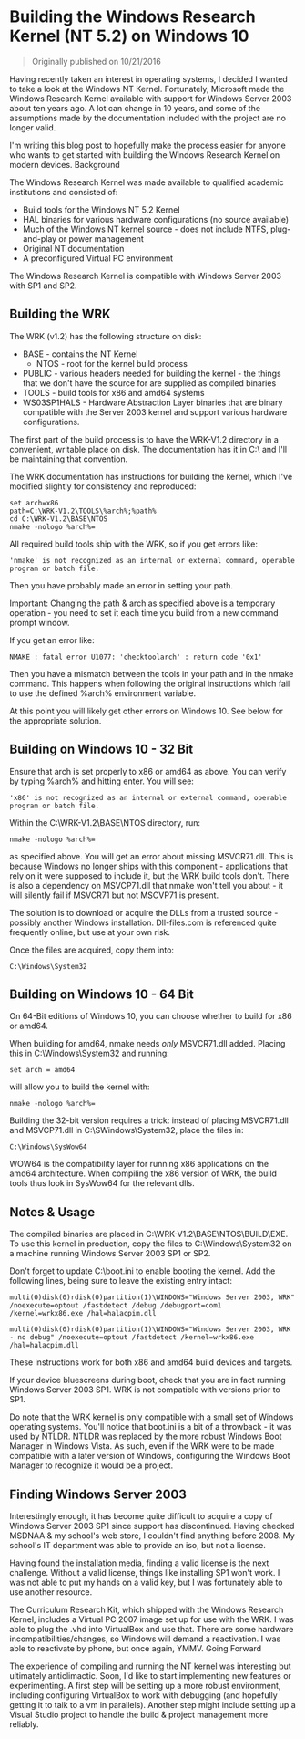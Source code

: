 # Building the Windows Research Kernel (NT 5.2) on Windows 10

> Originally published on 10/21/2016

Having recently taken an interest in operating systems, I decided I wanted to take a look at the Windows NT Kernel. Fortunately, Microsoft made the Windows Research Kernel available with support for Windows Server 2003 about ten years ago. A lot can change in 10 years, and some of the assumptions made by the documentation included with the project are no longer valid.

I'm writing this blog post to hopefully make the process easier for anyone who wants to get started with building the Windows Research Kernel on modern devices.
Background

The Windows Research Kernel was made available to qualified academic institutions and consisted of:

* Build tools for the Windows NT 5.2 Kernel
* HAL binaries for various hardware configurations (no source available)
* Much of the Windows NT kernel source - does not include NTFS, plug-and-play or power management
* Original NT documentation
* A preconfigured Virtual PC environment

The Windows Research Kernel is compatible with Windows Server 2003 with SP1 and SP2.

## Building the WRK

The WRK (v1.2) has the following structure on disk:

* BASE - contains the NT Kernel
   * NTOS - root for the kernel build process
* PUBLIC - various headers needed for building the kernel - the things that we don't have the source for are supplied as compiled binaries
* TOOLS - build tools for x86 and amd64 systems
* WS03SP1HALS - Hardware Abstraction Layer binaries that are binary compatible with the Server 2003 kernel and support various hardware configurations.

The first part of the build process is to have the WRK-V1.2 directory in a convenient, writable place on disk. The documentation has it in C:\ and I'll be maintaining that convention.

The WRK documentation has instructions for building the kernel, which I've modified slightly for consistency and reproduced:

```
set arch=x86
path=C:\WRK-V1.2\TOOLS\%arch%;%path%
cd C:\WRK-V1.2\BASE\NTOS
nmake -nologo %arch%=
```

All required build tools ship with the WRK, so if you get errors like:

```
'nmake' is not recognized as an internal or external command, operable program or batch file.
```

Then you have probably made an error in setting your path.

Important: Changing the path & arch as specified above is a temporary operation - you need to set it each time you build from a new command prompt window.

If you get an error like:

```
NMAKE : fatal error U1077: 'checktoolarch' : return code '0x1'
```

Then you have a mismatch between the tools in your path and in the nmake command. This happens when following the original instructions which fail to use the defined %arch% environment variable.

At this point you will likely get other errors on Windows 10. See below for the appropriate solution.

## Building on Windows 10 - 32 Bit

Ensure that arch is set properly to x86 or amd64 as above. You can verify by typing %arch% and hitting enter. You will see:

```
'x86' is not recognized as an internal or external command, operable program or batch file.
```

Within the C:\WRK-V1.2\BASE\NTOS directory, run:

```
nmake -nologo %arch%=
```

as specified above. You will get an error about missing MSVCR71.dll. This is because Windows no longer ships with this component - applications that rely on it were supposed to include it, but the WRK build tools don't. There is also a dependency on MSVCP71.dll that nmake won't tell you about - it will silently fail if MSVCR71 but not MSCVP71 is present.

The solution is to download or acquire the DLLs from a trusted source - possibly another Windows installation. Dll-files.com is referenced quite frequently online, but use at your own risk.

Once the files are acquired, copy them into:

```
C:\Windows\System32
```

## Building on Windows 10 - 64 Bit

On 64-Bit editions of Windows 10, you can choose whether to build for x86 or amd64.

When building for amd64, nmake needs *only* MSVCR71.dll added. Placing this in C:\Windows\System32 and running:

```
set arch = amd64
```

will allow you to build the kernel with:

```
nmake -nologo %arch%=
```

Building the 32-bit version requires a trick: instead of placing MSVCR71.dll and MSVCP71.dll in C:\SWindows\System32, place the files in:

```
C:\Windows\SysWow64
```

WOW64 is the compatibility layer for running x86 applications on the amd64 architecture. When compiling the x86 version of WRK, the build tools thus look in SysWow64 for the relevant dlls.

## Notes & Usage

The compiled binaries are placed in C:\WRK-V1.2\BASE\NTOS\BUILD\EXE. To use this kernel in production, copy the files to C:\Windows\System32 on a machine running Windows Server 2003 SP1 or SP2.

Don't forget to update C:\boot.ini to enable booting the kernel. Add the following lines, being sure to leave the existing entry intact:

```
multi(0)disk(0)rdisk(0)partition(1)\WINDOWS="Windows Server 2003, WRK" /noexecute=optout /fastdetect /debug /debugport=com1 /kernel=wrkx86.exe /hal=halacpim.dll

multi(0)disk(0)rdisk(0)partition(1)\WINDOWS="Windows Server 2003, WRK - no debug" /noexecute=optout /fastdetect /kernel=wrkx86.exe /hal=halacpim.dll
```

These instructions work for both x86 and amd64 build devices and targets.

If your device bluescreens during boot, check that you are in fact running Windows Server 2003 SP1. WRK is not compatible with versions prior to SP1.

Do note that the WRK kernel is only compatible with a small set of Windows operating systems. You'll notice that boot.ini is a bit of a throwback - it was used by NTLDR. NTLDR was replaced by the more robust Windows Boot Manager in Windows Vista. As such, even if the WRK were to be made compatible with a later version of Windows, configuring the Windows Boot Manager to recognize it would be a project.

## Finding Windows Server 2003

Interestingly enough, it has become quite difficult to acquire a copy of Windows Server 2003 SP1 since support has discontinued. Having checked MSDNAA & my school's web store, I couldn't find anything before 2008. My school's IT department was able to provide an iso, but not a license.

Having found the installation media, finding a valid license is the next challenge. Without a valid license, things like installing SP1 won't work. I was not able to put my hands on a valid key, but I was fortunately able to use another resource.

The Curriculum Research Kit, which shipped with the Windows Research Kernel, includes a Virtual PC 2007 image set up for use with the WRK. I was able to plug the .vhd into VirtualBox and use that. There are some hardware incompatibilities/changes, so Windows will demand a reactivation. I was able to reactivate by phone, but once again, YMMV.
Going Forward

The experience of compiling and running the NT kernel was interesting but ultimately anticlimactic. Soon, I'd like to start implementing new features or experimenting. A first step will be setting up a more robust environment, including configuring VirtualBox to work with debugging (and hopefully getting it to talk to a vm in parallels). Another step might include setting up a Visual Studio project to handle the build & project management more reliably.

